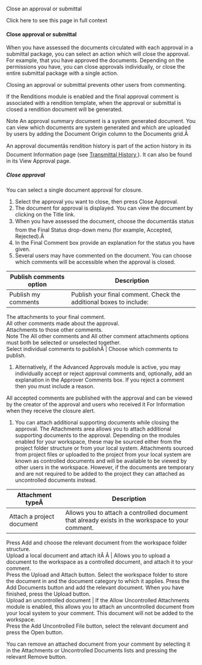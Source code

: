 Close an approval or submittal

Click here to see this page in full context

####  Close approval or submittal

When you have assessed the documents circulated with each approval in a
submittal package, you can select an action which will close the approval. For
example, that you have approved the documents. Depending on the permissions
you have, you can close approvals individually, or close the entire submittal
package with a single action.

Closing an approval or submittal prevents other users from commenting.

If the Renditions module is enabled and the final approval comment is
associated with a rendition template, when the approval or submittal is closed
a rendition document will be generated.

Note  An approval summary document is a system generated document. You can
view which documents are system generated and which are uploaded by users by
adding the Document Origin column to the Documents grid.Â

An approval documentâs rendition history is part of the action history in
its Document Information page (see [ Transmittal History
](../Documents/Transmittal_History.htm#h) ). It can also be found in its View
Approval page.

#####  Close approval

You can select a single document approval for closure.

  1. Select the approval you want to close, then press Close Approval. 
  2. The document for approval is displayed. You can view the document by clicking on the Title link. 
  3. When you have assessed the document, choose the documentâs status from the Final Status drop-down menu (for example, Accepted, Rejected).Â 
  4. In the Final Comment box provide an explanation for the status you have given. 
  5. Several users may have commented on the document. You can choose which comments will be accessible when the approval is closed. 

Publish comments option  |  Description   
---|---  
Publish my comments  |  Publish your final comment. Check the additional boxes to include:   
The attachments to your final comment.  
All other comments made about the approval.  
Attachments to those other comments.  
Note  The All other comments and All other comment attachments options must
both be selected or unselected together.  
Select individual comments to publishÂ  |  Choose which comments to publish.   
  
  

  1. Alternatively, if the Advanced Approvals module is active, you may individually accept or reject approval comments and, optionally, add an explanation in the Approver Comments box. If you reject a comment then you must include a reason. 

All accepted comments are published with the approval and can be viewed by the
creator of the approval and users who received it For Information when they
receive the closure alert.

  1. You can attach additional supporting documents while closing the approval. The Attachments area allows you to attach additional supporting documents to the approval. Depending on the modules enabled for your workspace, these may be sourced either from the project folder structure or from your local system. Attachments sourced from project files or uploaded to the project from your local system are known as controlled documents and will be available to be viewed by other users in the workspace. However, if the documents are temporary and are not required to be added to the project they can attached as uncontrolled documents instead. 

Attachment typeÂ  |  Description   
---|---  
Attach a project document  |  Allows you to attach a controlled document that already exists in the workspace to your comment.   
Press Add and choose the relevant document from the workspace folder
structure.  
Upload a local document and attach itÂ Â  |  Allows you to upload a document to the workspace as a controlled document, and attach it to your comment.   
Press the Upload and Attach button. Select the workspace folder to store the
document in and the document category to which it applies. Press the Add
Documents button and add the relevant document. When you have finished, press
the Upload button.  
Upload an uncontrolled document  |  If the Allow Uncontrolled Attachments module is enabled, this allows you to attach an uncontrolled document from your local system to your comment. This document will not be added to the workspace.   
Press the Add Uncontrolled File button, select the relevant document and press
the Open button.  
  
  
You can remove an attached document from your comment by selecting it in the
Attachments or Uncontrolled Documents lists and pressing the relevant Remove
button.

